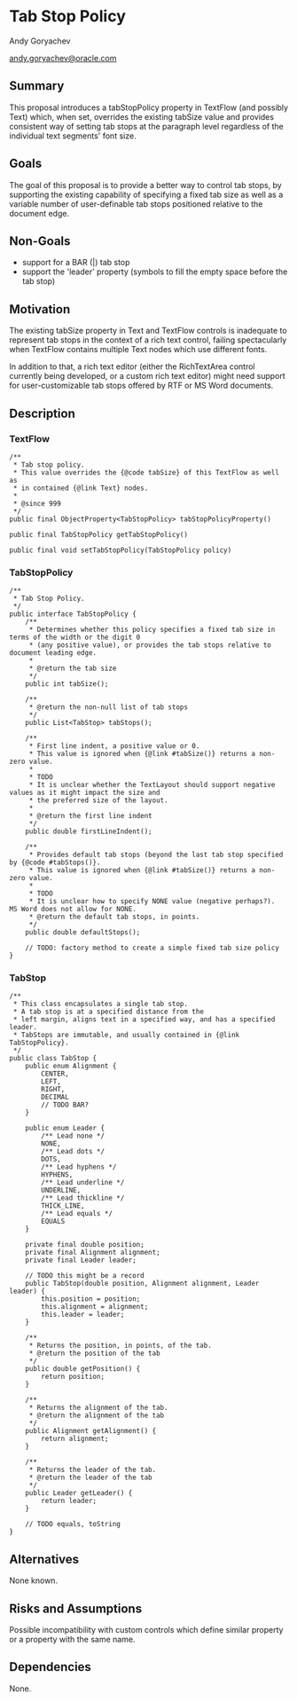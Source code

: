 # Tab Stop Policy

Andy Goryachev

<andy.goryachev@oracle.com>


## Summary

This proposal introduces a tabStopPolicy property in TextFlow (and possibly Text) which, when set, overrides the existing tabSize
value and provides consistent way of setting tab stops at the paragraph level regardless of the individual text segments'
font size. 



## Goals

The goal of this proposal is to provide a better way to control tab stops, by supporting the existing capability of
specifying a fixed tab size as well as a variable number of user-definable tab stops positioned relative
to the document edge.



## Non-Goals

- support for a BAR (|) tab stop
- support the 'leader' property (symbols to fill the empty space before the tab stop)



## Motivation

The existing tabSize property in Text and TextFlow controls is inadequate to represent tab stops in the context
of a rich text control, failing spectacularly when TextFlow contains multiple Text nodes which use different fonts.

In addition to that, a rich text editor (either the RichTextArea control currently being developed,
or a custom rich text editor) might need support for user-customizable tab stops offered by RTF or MS Word documents.




## Description

### TextFlow

    /**
     * Tab stop policy.
     * This value overrides the {@code tabSize} of this TextFlow as well as
     * in contained {@link Text} nodes.
     *
     * @since 999
     */
    public final ObjectProperty<TabStopPolicy> tabStopPolicyProperty()

    public final TabStopPolicy getTabStopPolicy()

    public final void setTabStopPolicy(TabStopPolicy policy)

### TabStopPolicy

	/**
	 * Tab Stop Policy.
	 */
	public interface TabStopPolicy {
	    /**
	     * Determines whether this policy specifies a fixed tab size in terms of the width or the digit 0
	     * (any positive value), or provides the tab stops relative to document leading edge.
	     *
	     * @return the tab size
	     */
	    public int tabSize();
	
	    /**
	     * @return the non-null list of tab stops 
	     */
	    public List<TabStop> tabStops();
	    
	    /**
	     * First line indent, a positive value or 0.
	     * This value is ignored when {@link #tabSize()} returns a non-zero value.
	     *
	     * TODO
	     * It is unclear whether the TextLayout should support negative values as it might impact the size and
	     * the preferred size of the layout.
	     *
	     * @return the first line indent
	     */
	    public double firstLineIndent();
	
	    /**
	     * Provides default tab stops (beyond the last tab stop specified by {@code #tabStops()}.
	     * This value is ignored when {@link #tabSize()} returns a non-zero value.
	     *
	     * TODO
	     * It is unclear how to specify NONE value (negative perhaps?).  MS Word does not allow for NONE.
	     * @return the default tab stops, in points.
	     */
	    public double defaultStops();
	    
	    // TODO: factory method to create a simple fixed tab size policy
	}


### TabStop

	/**
	 * This class encapsulates a single tab stop.
	 * A tab stop is at a specified distance from the
	 * left margin, aligns text in a specified way, and has a specified leader.
	 * TabStops are immutable, and usually contained in {@link TabStopPolicy}.
	 */
	public class TabStop {
	    public enum Alignment {
	        CENTER,
	        LEFT,
	        RIGHT,
	        DECIMAL
	        // TODO BAR?
	    }
	    
	    public enum Leader {
	        /** Lead none */
	        NONE,
	        /** Lead dots */
	        DOTS,
	        /** Lead hyphens */
	        HYPHENS,
	        /** Lead underline */
	        UNDERLINE,
	        /** Lead thickline */
	        THICK_LINE,
	        /** Lead equals */
	        EQUALS
	    }
	    
	    private final double position;
	    private final Alignment alignment;
	    private final Leader leader;
	
	    // TODO this might be a record
	    public TabStop(double position, Alignment alignment, Leader leader) {
	        this.position = position;
	        this.alignment = alignment;
	        this.leader = leader;
	    }
	    
	    /**
	     * Returns the position, in points, of the tab.
	     * @return the position of the tab
	     */
	    public double getPosition() {
	        return position;
	    }
	    
	    /**
	     * Returns the alignment of the tab.
	     * @return the alignment of the tab
	     */
	    public Alignment getAlignment() {
	        return alignment;
	    }
	
	    /**
	     * Returns the leader of the tab.
	     * @return the leader of the tab
	     */
	    public Leader getLeader() {
	        return leader;
	    }
	    
	    // TODO equals, toString
	}


## Alternatives

None known.



## Risks and Assumptions

Possible incompatibility with custom controls which define similar property or a property with the same name. 



## Dependencies

None.
